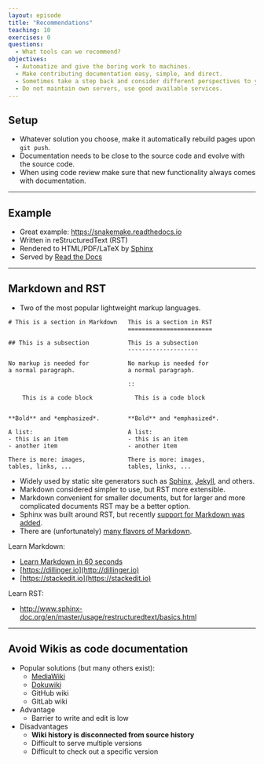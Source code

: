 ```yaml
---
layout: episode
title: "Recommendations"
teaching: 10
exercises: 0
questions:
  - What tools can we recommend?
objectives:
  - Automatize and give the boring work to machines.
  - Make contributing documentation easy, simple, and direct.
  - Sometimes take a step back and consider different perspectives to your documentation.
  - Do not maintain own servers, use good available services.
---
```


## Setup

- Whatever solution you choose, make it automatically rebuild pages upon `git push`.
- Documentation needs to be close to the source code and evolve with the source code.
- When using code review make sure that new functionality always comes with documentation.

---

## Example

- Great example: https://snakemake.readthedocs.io
- Written in reStructuredText (RST)
- Rendered to HTML/PDF/LaTeX by [Sphinx](http://sphinx-doc.org)
- Served by [Read the Docs](https://readthedocs.org)

---

## Markdown and RST

- Two of the most popular lightweight markup languages.

```
# This is a section in Markdown   This is a section in RST
                                  ========================

## This is a subsection           This is a subsection
                                  --------------------

No markup is needed for           No markup is needed for
a normal paragraph.               a normal paragraph.

                                  ::

    This is a code block            This is a code block


**Bold** and *emphasized*.        **Bold** and *emphasized*.

A list:                           A list:
- this is an item                 - this is an item
- another item                    - another item

There is more: images,            There is more: images,
tables, links, ...                tables, links, ...
```

- Widely used by static site generators such as [Sphinx](http://sphinx-doc.org),
  [Jekyll](https://jekyllrb.com), and others.
- Markdown considered simpler to use, but RST more extensible.
- Markdown convenient for smaller documents,
  but for larger and more complicated documents RST may be a better option.
- Sphinx was built around RST, but recently
  [support for Markdown was added](http://blog.readthedocs.com/adding-markdown-support/).
- There are (unfortunately) [many flavors of Markdown](https://github.com/jgm/CommonMark/wiki/Markdown-Flavors).

Learn Markdown:
- [Learn Markdown in 60 seconds](http://commonmark.org/help/)
- [https://dillinger.io](http://dillinger.io)
- [https://stackedit.io](https://stackedit.io)

Learn RST:
- http://www.sphinx-doc.org/en/master/usage/restructuredtext/basics.html

---

## Avoid Wikis as code documentation

- Popular solutions (but many others exist):
  - [MediaWiki](https://www.mediawiki.org)
  - [Dokuwiki](https://www.dokuwiki.org)
  - GitHub wiki
  - GitLab wiki
- Advantage
  - Barrier to write and edit is low
- Disadvantages
  - **Wiki history is disconnected from source history**
  - Difficult to serve multiple versions
  - Difficult to check out a specific version
